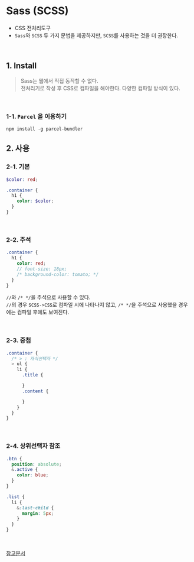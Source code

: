 # Sass (SCSS)
* CSS 전처리도구
* `Sass`와 `SCSS` 두 가지 문법을 제공하지만,  `SCSS`를 사용하는 것을 더 권장한다.

<br/>

## 1. Install
> Sass는 웹에서 직접 동작할 수 없다.  
전처리기로 작성 후 CSS로 컴파일을 해야한다. 다양한 컴파일 방식이 있다.

<br/>

### 1-1. `Parcel` 을 이용하기
```
npm install -g parcel-bundler
```

## 2. 사용
### 2-1. 기본
```scss
$color: red;

.container {
  h1 {
    color: $color;
  }
}
```
<br/>

### 2-2. 주석
```scss
.container {
  h1 {
    color: red;
    // font-size: 18px;
    /* background-color: tomato; */
  }
}
```
`//`와 `/* */`을 주석으로 사용할 수 있다.  
`//`의 경우 `SCSS->CSS`로 컴파일 시에 나타나지 않고, `/* */`을 주석으로 사용했을 경우에는 컴파일 후에도 보여진다.

<br/>

### 2-3. 중첩
```scss
.container {
  /* > : 자식선택자 */
  > ul {
    li {
      .title {

      }
      .content {

      }
    }
  }
}
```

<br/>

### 2-4. 상위선택자 참조
```scss
.btn {
  position: absolute;
  &.active {
    color: blue;
  }
}

.list {
  li {
    &:last-child {
      margin: 5px;
    }
  }
}
```

<br/>

[참고문서](https://sass-lang.com/guide)